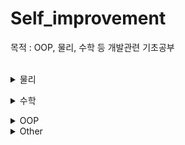 # Self_improvement 
목적 : OOP, 물리, 수학 등 개발관련 기초공부
<br><br>
<details>
<summary>물리</summary>
 
### ⚙ 물리1
 - 속력과 속도 <br><https://dev-dahyun.tistory.com/29>
 - 등속직선운동 <br><https://dev-dahyun.tistory.com/33>
 - 가속도 운동 <br><https://dev-dahyun.tistory.com/34>
 - 힘과 운동 법칙 <br><https://dev-dahyun.tistory.com/35>
 - 힘의 평형 <br><https://dev-dahyun.tistory.com/36>
 - 운동량과 충격량 <br><https://dev-dahyun.tistory.com/37>
 - 일과 에너지 <br><https://dev-dahyun.tistory.com/38>
 - 역학적 에너지 보존 법칙 <br><https://dev-dahyun.tistory.com/39>
 - 전반사와 광통신 <br><https://dev-dahyun.tistory.com/40>
---
### ⚙ 물리2
 - 힘의 평형 <br><https://dev-dahyun.tistory.com/41>
 - 물체의 운동 <br><https://dev-dahyun.tistory.com/42>
 - 포물선 운동 <br><https://dev-dahyun.tistory.com/43>
 - 등속 원운동 <br><https://dev-dahyun.tistory.com/44>
 - 케플러 법칙, 뉴턴 중력 법칙 <br><https://dev-dahyun.tistory.com/45>
 - 관성력 <br><https://dev-dahyun.tistory.com/46>
 - 일과 에너지 <br><https://dev-dahyun.tistory.com/47>
---
<br></details>


<details>
<summary>수학</summary>

### ⚙ 수학 + 삼각함수 라디안 값 구하는법
 - 삼각함수 <br><https://dev-dahyun.tistory.com/49>
 - 게임 수학 <br><https://dev-dahyun.tistory.com/50>
 - 선형대수 <br><https://dev-dahyun.tistory.com/41>
---
<br></details>


<details>
<summary>OOP</summary>

### OOP 
 - 객체지향의 사실과 오해  &emsp; 0705 - 0712 완독 <br> <https://dev-dahyun.tistory.com/51> 
 - 오브젝트  <br> <https://dev-dahyun.tistory.com/51>

 ---
</details>



<details>
<summary>Other</summary>
  
### ⚙ [유니티6 요약]
<https://www.youtube.com/watch?v=Kerbhp1oqMA﻿>
---<br></details>
